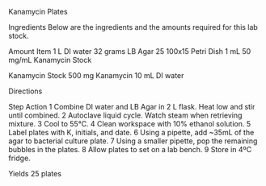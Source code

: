 Kanamycin Plates 
 
 Ingredients	Below are the ingredients and the amounts required for this lab stock.

Amount	Item
1 L 	DI water 
32 grams	LB Agar
25 	100x15 Petri Dish
1 mL	50 mg/mL Kanamycin Stock

Kanamycin Stock 
500 mg 	Kanamycin
10 mL 	DI water
 
Directions	

Step	Action
1	Combine DI water and LB Agar in 2 L flask. Heat low and stir until combined. 
2	Autoclave liquid cycle. Watch steam when retrieving mixture. 
3	Cool to 55°C.
4	Clean workspace with 10% ethanol solution. 
5	Label plates with K, initials, and date. 
6	Using a pipette, add ~35mL of the agar to bacterial culture plate. 
7	Using a smaller pipette, pop the remaining bubbles in the plates. 
8	Allow plates to set on a lab bench.
9	Store in 4ºC fridge. 
 
Yields	25 plates
 
